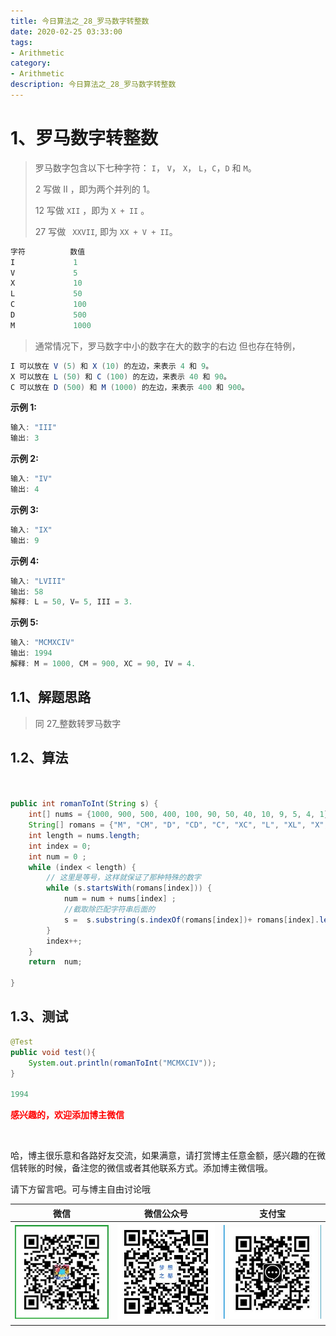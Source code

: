 ```yaml
---
title: 今日算法之_28_罗马数字转整数
date: 2020-02-25 03:33:00
tags: 
- Arithmetic
category: 
- Arithmetic
description: 今日算法之_28_罗马数字转整数
---
```




# 1、罗马数字转整数
> 罗马数字包含以下七种字符： `I`， `V`， `X`， `L`，`C`，`D` 和 `M`。     
>
> 2 写做 II ，即为两个并列的 1。     
>
> 12 写做 `XII` ，即为 `X + II` 。    
>
> 27 写做 ` XXVII`, 即为 `XX + V + II`。    

```java
字符          数值
I             1
V             5
X             10
L             50
C             100
D             500
M             1000
```



> 通常情况下，罗马数字中小的数字在大的数字的右边      但也存在特例，   

```java
I 可以放在 V (5) 和 X (10) 的左边，来表示 4 和 9。
X 可以放在 L (50) 和 C (100) 的左边，来表示 40 和 90。 
C 可以放在 D (500) 和 M (1000) 的左边，来表示 400 和 900。
```

**示例 1:**

```java
输入: "III"
输出: 3
```

**示例 2:**

```java
输入: "IV"
输出: 4
```

**示例 3:**

```java
输入: "IX"
输出: 9
```

**示例 4:**

```java
输入: "LVIII"
输出: 58
解释: L = 50, V= 5, III = 3.
```

**示例 5:**

```java
输入: "MCMXCIV"
输出: 1994
解释: M = 1000, CM = 900, XC = 90, IV = 4.
```



## 1.1、解题思路 

> 同 27_整数转罗马数字



## 1.2、算法

```java


public int romanToInt(String s) {
    int[] nums = {1000, 900, 500, 400, 100, 90, 50, 40, 10, 9, 5, 4, 1};
    String[] romans = {"M", "CM", "D", "CD", "C", "XC", "L", "XL", "X", "IX", "V", "IV", "I"};
    int length = nums.length;
    int index = 0;
    int num = 0 ;
    while (index < length) {
        // 这里是等号，这样就保证了那种特殊的数字
        while (s.startsWith(romans[index])) {
            num = num + nums[index] ;
            //截取除匹配字符串后面的
            s =  s.substring(s.indexOf(romans[index])+ romans[index].length());
        }
        index++;
    }
    return  num;

}
```




## 1.3、测试 

```java
@Test
public void test(){
    System.out.println(romanToInt("MCMXCIV"));
}

1994
```








  **<font  color="red">感兴趣的，欢迎添加博主微信 </font>**       

​    

哈，博主很乐意和各路好友交流，如果满意，请打赏博主任意金额，感兴趣的在微信转账的时候，备注您的微信或者其他联系方式。添加博主微信哦。    

请下方留言吧。可与博主自由讨论哦   



|微信 | 微信公众号|支付宝|
|:-------:|:-------:|:------:|
| ![微信](https://raw.githubusercontent.com/HealerJean/HealerJean.github.io/master/assets/img/tctip/weixin.jpg)|![微信公众号](https://raw.githubusercontent.com/HealerJean/HealerJean.github.io/master/assets/img/my/qrcode_for_gh_a23c07a2da9e_258.jpg)|![支付宝](https://raw.githubusercontent.com/HealerJean/HealerJean.github.io/master/assets/img/tctip/alpay.jpg) |



<link rel="stylesheet" href="https://unpkg.com/gitalk/dist/gitalk.css">

<script src="https://unpkg.com/gitalk@latest/dist/gitalk.min.js"></script> 
<div id="gitalk-container"></div>    
 <script type="text/javascript">
    var gitalk = new Gitalk({
		clientID: `1d164cd85549874d0e3a`,
		clientSecret: `527c3d223d1e6608953e835b547061037d140355`,
		repo: `HealerJean.github.io`,
		owner: 'HealerJean',
		admin: ['HealerJean'],
		id: 'AAAAAAAAAAAAAAA',
    });
    gitalk.render('gitalk-container');
</script> 
